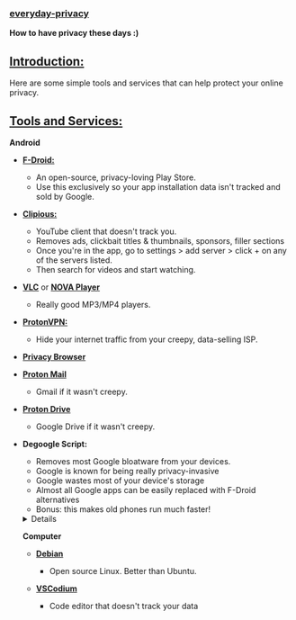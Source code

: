 ### [everyday-privacy](#)

**How to have privacy these days :)**

## [Introduction:](#)

Here are some simple tools and services that can help protect your online privacy.

## [Tools and Services:](#)

  **Android**
  
- **[F-Droid:](https://f-droid.org/en/)**
  - An open-source, privacy-loving Play Store.
  - Use this exclusively so your app installation data isn't tracked and sold by Google.

- **[Clipious:](https://f-droid.org/en/packages/com.github.lamarios.clipious/)**
  - YouTube client that doesn't track you.
  - Removes ads, clickbait titles & thumbnails, sponsors, filler sections
  - Once you're in the app, go to settings > add server > click + on any of the servers listed.
  - Then search for videos and start watching.

- **[VLC](https://f-droid.org/en/packages/org.videolan.vlc/)** or **[NOVA Player](https://f-droid.org/en/packages/org.courville.nova/)**
  - Really good MP3/MP4 players.

- **[ProtonVPN:](https://f-droid.org/en/packages/ch.protonvpn.android/)**
  - Hide your internet traffic from your creepy, data-selling ISP.

- **[Privacy Browser](https://f-droid.org/en/packages/com.stoutner.privacybrowser.standard/)**

- **[Proton Mail](https://account.proton.me/mail)**
  - Gmail if it wasn't creepy.

- **[Proton Drive](https://proton.me/drive)**
  - Google Drive if it wasn't creepy.

- **Degoogle Script:**
  - Removes most Google bloatware from your devices.
  - Google is known for being really privacy-invasive
  - Google wastes most of your device's storage
  - Almost all Google apps can be easily replaced with F-Droid alternatives
  - Bonus: this makes old phones run much faster!
    
  <details>
   
      <summary>Degoogling Instructions</summary>
     
      
      1. [Install ADB on your laptop](https://www.xda-developers.com/install-adb-windows-macos-linux/)
      2. [Enable USB Debugging](https://developer.android.com/studio/debug/dev-options)
      3. Plug your phone into your laptop and hit "allow usb debugging"
      4. Paste this into a terminal
    
      ```
      adb uninstall --user 0 com.google.android.apps.accessibility.auditor
      adb uninstall --user 0 com.google.android.apps.accessibility.maui.actionblocks
      adb uninstall --user 0 com.google.android.marvin.talkback
      adb uninstall --user 0 com.google.android.projection.gearhead
      adb uninstall --user 0 com.google.android.embedded.projection
      adb uninstall --user 0 com.google.android.apps.work.clouddpc
      adb uninstall --user 0 com.google.android.webview
      adb uninstall --user 0 com.google.android.webview.beta
      adb uninstall --user 0 com.google.android.webview.canary
      adb uninstall --user 0 com.google.android.webview.dev
      adb uninstall --user 0 com.google.android.tvrecommendations
      adb uninstall --user 0 com.google.android.tvlauncher
      adb uninstall --user 0 com.google.android.leanbacklauncher
      adb uninstall --user 0 com.google.android.tv.remote.service
      adb uninstall --user 0 com.google.android.wearable.assistant
      adb uninstall --user 0 com.google.android.backdrop
      adb uninstall --user 0 com.google.android.apps.blogger
      adb uninstall --user 0 com.google.android.calculator
      adb uninstall --user 0 com.google.samples.apps.cardboarddemo
      adb uninstall --user 0 com.google.android.ims
      adb uninstall --user 0 com.chrome.beta
      adb uninstall --user 0 com.chrome.canary
      adb uninstall --user 0 com.chrome.dev
      adb uninstall --user 0 com.google.chromeremotedesktop
      adb uninstall --user 0 com.google.android.apps.mediashell
      adb uninstall --user 0 com.google.android.deskclock
      adb uninstall --user 0 com.androidx.compose.material.catalog
      adb uninstall --user 0 com.google.android.contacts
      adb uninstall --user 0 com.google.android.apps.audition
      adb uninstall --user 0 com.google.android.apps.village.boond
      adb uninstall --user 0 com.google.android.apps.restore
      adb uninstall --user 0 com.google.android.apps.pixelmigrate
      adb uninstall --user 0 com.google.android.apps.wifisetup.app
      adb uninstall --user 0 com.google.android.apps.wellbeing
      adb uninstall --user 0 com.google.android.apps.camera.poseidon
      adb uninstall --user 0 com.google.android.apps.kids.familylinkhelper
      adb uninstall --user 0 com.google.location.nearby.apps.fastpair.validator
      adb uninstall --user 0 com.google.android.apps.nbu.files
      adb uninstall --user 0 com.google.android.apps.photosgo
      adb uninstall --user 0 com.google.android.apps.automotive.gamesnacks
      adb uninstall --user 0 com.google.android.inputmethod.latin
      adb uninstall --user 0 com.google.android.gm
      adb uninstall --user 0 com.google.android.gm.lite
      adb uninstall --user 0 com.google.android.googlequicksearchbox
      adb uninstall --user 0 com.google.android.apps.enterprise.cpanel
      adb uninstall --user 0 com.google.android.apps.aiy
      adb uninstall --user 0 com.google.android.apps.giant
      adb uninstall --user 0 com.google.android.katniss
      adb uninstall --user 0 com.google.android.apps.cultural
      adb uninstall --user 0 com.google.android.apps.googleassistant
      adb uninstall --user 0 com.google.android.apps.assistant
      adb uninstall --user 0 com.google.android.apps.authenticator2
      adb uninstall --user 0 com.google.android.apps.automotive.templates.host
      adb uninstall --user 0 com.google.android.apps.automotive.inputmethod
      adb uninstall --user 0 com.google.android.calendar
      adb uninstall --user 0 com.google.android.apps.dynamite
      adb uninstall --user 0 com.android.chrome
      adb uninstall --user 0 com.google.android.apps.classroom
      adb uninstall --user 0 com.google.android.apps.cloudconsole
      adb uninstall --user 0 com.google.enterprise.topaz.mobile.android
      adb uninstall --user 0 com.google.android.apps.docs.editors.docs
      adb uninstall --user 0 com.google.android.apps.docs
      adb uninstall --user 0 com.google.earth
      adb uninstall --user 0 com.google.android.apps.kids.familylink
      adb uninstall --user 0 com.google.android.apps.tycho
      adb uninstall --user 0 com.google.android.apps.adm
      adb uninstall --user 0 com.google.android.apps.fitness
      adb uninstall --user 0 com.google.android.apps.searchlite
      adb uninstall --user 0 com.google.android.apps.health.research.studies
      adb uninstall --user 0 com.google.android.apps.chromecast.app
      adb uninstall --user 0 com.google.samples.apps.iosched
      adb uninstall --user 0 com.google.android.keep
      adb uninstall --user 0 com.google.ar.lens
      adb uninstall --user 0 com.google.android.apps.ads.homeservices
      adb uninstall --user 0 com.google.android.apps.maps
      adb uninstall --user 0 com.google.android.apps.mapslite
      adb uninstall --user 0 com.google.android.apps.tachyon
      adb uninstall --user 0 com.google.android.apps.meetings
      adb uninstall --user 0 com.google.android.apps.messaging
      adb uninstall --user 0 com.google.android.apps.magazines
      adb uninstall --user 0 com.google.android.apps.subscriptions.red
      adb uninstall --user 0 com.google.android.apps.paidtasks
      adb uninstall --user 0 com.google.android.apps.nbu.paisa.user
      adb uninstall --user 0 com.google.android.apps.photos
      adb uninstall --user 0 com.google.android.apps.wearables.maestro.companion
      adb uninstall --user 0 com.google.android.apps.wear.companion
      adb uninstall --user 0 com.google.android.wearable.watchface.rwf
      adb uninstall --user 0 com.google.android.wearable.fitbit.mcu.data
      adb uninstall --user 0 com.google.android.apps.books
      adb uninstall --user 0 com.google.android.apps.playconsole
      adb uninstall --user 0 com.google.android.play.games
      adb uninstall --user 0 com.google.android.gms
      adb uninstall --user 0 com.google.ar.core
      adb uninstall --user 0 com.google.android.apps.podcasts
      adb uninstall --user 0 com.google.android.apps.docs.editors.sheets
      adb uninstall --user 0 com.google.android.apps.docs.editors.slides
      adb uninstall --user 0 com.google.android.apps.helprtc
      adb uninstall --user 0 com.google.android.apps.tasks
      adb uninstall --user 0 com.google.android.apps.translate
      adb uninstall --user 0 com.google.android.videos
      adb uninstall --user 0 com.google.android.apps.googlevoice
      adb uninstall --user 0 com.google.android.apps.walletnfcrel
      adb uninstall --user 0 com.google.android.apps.healthdata
      adb uninstall --user 0 com.google.android.wearable.healthservices
      adb uninstall --user 0 com.google.android.apps.jam
      adb uninstall --user 0 com.google.android.tv
      adb uninstall --user 0 com.google.android.apps.cloud.cloudbi
      adb uninstall --user 0 com.google.android.apps.accessibility.reveal
      adb uninstall --user 0 com.google.android.apps.accessibility.magnifier
      adb uninstall --user 0 com.google.android.apps.motionsense.bridge
      adb uninstall --user 0 com.google.android.apps.navlite
      adb uninstall --user 0 com.google.android.apps.onlineinsightspanel
      adb uninstall --user 0 com.google.android.apps.safetyhub
      adb uninstall --user 0 com.google.android.dialer
      adb uninstall --user 0 com.google.android.apps.photos.scanner
      adb uninstall --user 0 com.google.android.GoogleCamera
      adb uninstall --user 0 com.google.android.apps.camera.services
      adb uninstall --user 0 com.google.android.apps.pixel.health
      adb uninstall --user 0 com.google.android.wearable.pixel.pdms
      adb uninstall --user 0 com.google.android.apps.baselinestudy
      adb uninstall --user 0 com.google.research.projectrelate
      adb uninstall --user 0 com.google.android.wearable.protolayout.renderer
      adb uninstall --user 0 com.google.android.apps.seekh
      adb uninstall --user 0 com.google.android.accessibility.reader
      adb uninstall --user 0 com.google.android.apps.recorder
      adb uninstall --user 0 com.google.android.apps.userpanel
      adb uninstall --user 0 com.google.android.apps.security.securityhub
      adb uninstall --user 0 com.google.android.euicc
      adb uninstall --user 0 com.niksoftware.snapseed
      adb uninstall --user 0 com.google.socratic
      adb uninstall --user 0 com.google.android.accessibility.soundamplifier
      adb uninstall --user 0 com.google.android.tts
      adb uninstall --user 0 com.google.android.accessibility.switchaccess
      adb uninstall --user 0 com.google.toontastic
      adb uninstall --user 0 com.google.android.tv
      adb uninstall --user 0 com.google.android.youtube
      adb uninstall --user 0 com.google.android.apps.youtube.producer
      adb uninstall --user 0 com.google.android.youtube.tv
      adb uninstall --user 0 com.google.android.apps.youtube.kids
      adb uninstall --user 0 com.google.android.youtube.tvkids
      adb uninstall --user 0 com.google.android.apps.youtube.music
      adb uninstall --user 0 com.google.android.youtube.tvmusic
      adb uninstall --user 0 com.google.android.apps.youtube.music.pwa
      adb uninstall --user 0 com.google.android.apps.youtube.creator
      adb uninstall --user 0 com.google.android.apps.youtube.unplugged
      adb uninstall --user 0 com.google.android.youtube.tvunplugged
      ```
     
     </details>

  **Computer**
  
  - [**Debian**](https://www.wikihow.com/Install-Debian)
    - Open source Linux. Better than Ubuntu. 

  - [**VSCodium**](https://vscodium.com/#install)
     - Code editor that doesn't track your data
